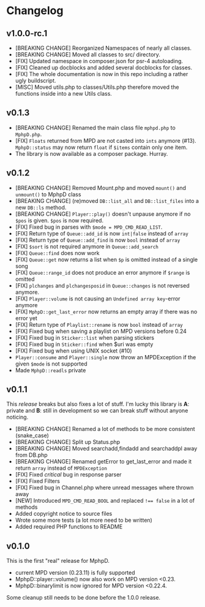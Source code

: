 # Changelog

## v1.0.0-rc.1

* [BREAKING CHANGE] Reorganized Namespaces of nearly all classes.
* [BREAKING CHANGE] Moved all classes to src/ directory.
* [FIX] Updated namespace in composer.json for psr-4 autoloading.
* [FIX] Cleaned up docblocks and added several docblocks for classes.
* [FIX] The whole documentation is now in this repo including a rather ugly buildscript.
* [MISC] Moved utils.php to classes/Utils.php therefore moved the functions inside into a new Utils class.


## v0.1.3

* [BREAKING CHANGE] Renamed the main class file `mphpd.php` to `MphpD.php`.
* [FIX] `Floats` returned from MPD are not casted into `ints` anymore (#13). `MphpD::status` may now return `float` if `$items` contain only one item.
* The library is now available as a composer package. Hurray.


## v0.1.2

* [BREAKING CHANGE] Removed Mount.php and moved `mount()` and `unmount()` to MphpD class
* [BREAKING CHANGE] (re)moved `DB::list_all` and `DB::list_files` into a new `DB::ls` method.
* [BREAKING CHANGE] `Player::play()` doesn't unpause anymore if no `$pos` is given. `$pos` is now required.
* [FIX] Fixed bug in parses with `$mode = MPD_CMD_READ_LIST`.
* [FIX] Return type of `Queue::add_id` is now `int|false` instead of `array`
* [FIX] Return type of `Queue::add_find` is now `bool` instead of `array`
* [FIX] `$sort` is not required anymore in `Queue::add_search`
* [FIX] `Queue::find` does now work
* [FIX] `Queue::get` now returns a list when `$p` is omitted instead of a single song
* [FIX] `Queue::range_id` does not produce an error anymore if `$range` is omitted
* [FIX] `plchanges` and `plchangesposid` in `Queue::changes` is not reversed anymore.
* [FIX] `Player::volume` is not causing an `Undefined array key`-error anymore
* [FIX] `MphpD::get_last_error` now returns an empty array if there was no error yet
* [FIX] Return type of `Playlist::rename` is now `bool` instead of `array`
* [FIX] Fixed bug when saving a playlist on MPD versions before 0.24
* [FIX] Fixed bug in `Sticker::list` when parsing stickers
* [FIX] Fixed bug in `Sticker::find` when $uri was empty
* [FIX] Fixed bug when using UNIX socket (#10)
* `Player::consume` and `Player::single` now throw an MPDException if the given `$mode` is not supported
* Made `MphpD::readls` private


## v0.1.1

This _release_ breaks but also fixes a lot of stuff. I'm lucky this library is **A**: private and **B**:
still in development so we can break stuff without anyone noticing.

* [BREAKING CHANGE] Renamed a lot of methods to be more consistent (snake_case)
* [BREAKING CHANGE] Split up Status.php
* [BREAKING CHANGE] Moved searchadd,findadd and searchaddpl away from DB.php
* [BREAKING CHANGE] Renamed getError to get_last_error and made it return `array` instead of `MPDException`
* [FIX] Fixed _critical_ bug in response parser
* [FIX] Fixed Filters
* [FIX] Fixed bug in Channel.php where unread messages where thrown away
* [NEW] Introduced `MPD_CMD_READ_BOOL` and replaced `!== false` in a lot of methods
* Added copyright notice to source files
* Wrote some more tests (a lot more need to be written)
* Added required PHP functions to README



## v0.1.0

This is the first "real" release for MphpD.

* current MPD version (0.23.11) is fully supported
* MphpD::player::volume() now also work on MPD version <0.23.
* MphpD::binarylimit is now ignored for MPD version <0.22.4.

Some cleanup still needs to be done before the 1.0.0 release.


